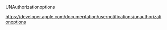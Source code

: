 UNAuthorizationoptions

https://developer.apple.com/documentation/usernotifications/unauthorizationoptions
